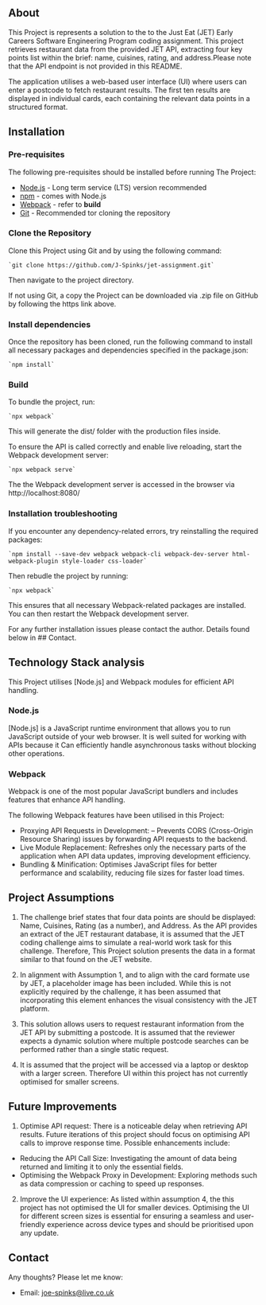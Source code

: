 ## About
This Project is represents a solution to the to the Just Eat (JET) Early Careers Software Engineering Program coding assignment. This project retrieves restaurant data from the provided JET API, extracting four key points list within the brief: name, cuisines, rating, and address.Please note that the API endpoint is not provided in this README.

The application utilises a web-based user interface (UI) where users can enter a postcode to fetch restaurant results. The first ten results are displayed in individual cards, each containing the relevant data points in a structured format.

## Installation

### **Pre-requisites**
The following pre-requisites should be installed before running The Project:

- [Node.js](https://nodejs.org/) - Long term service (LTS) version recommended
- [npm](https://www.npmjs.com/) - comes with Node.js
- [Webpack](https://webpack.js.org/guides/getting-started/) - refer to **build**
- [Git](https://git-scm.com/) - Recommended tor cloning the repository


### **Clone the Repository**
Clone this Project using Git and by using the following command:

    `git clone https://github.com/J-Spinks/jet-assignment.git`

Then navigate to the project directory.

If not using Git, a copy the Project can be downloaded via .zip file on GitHub by following the https link above.


### **Install dependencies**
Once the repository has been cloned, run the following command to install all
necessary packages and dependencies specified in the package.json:

    `npm install`

### **Build**
To bundle the project, run:

    `npx webpack`

This will generate the dist/ folder with the production files inside.

To ensure the API is called correctly and enable live reloading, start the Webpack development server:

    `npx webpack serve`

The the Webpack development server is accessed in the browser via http://localhost:8080/

### **Installation troubleshooting**
If you encounter any dependency-related errors, try reinstalling the required packages:

    `npm install --save-dev webpack webpack-cli webpack-dev-server html-webpack-plugin style-loader css-loader`

Then rebudle the project by running:

    `npx webpack`

This ensures that all necessary Webpack-related packages are installed. You can then restart the Webpack development server.

For any further installation issues please contact the author. Details found below in ## Contact.

## Technology Stack analysis
This Project utilises [Node.js] and Webpack modules for efficient API handling.

### **Node.js**
[Node.js] is a JavaScript runtime environment that allows you to run JavaScript outside of your web browser. It is well suited for working with APIs because it Can efficiently  handle asynchronous tasks without blocking other operations.

### **Webpack**
Webpack is one of the most popular JavaScript bundlers and includes features that enhance API handling.

The following Webpack features have been utilised in this Project:

  - Proxying API Requests in Development: – Prevents CORS (Cross-Origin Resource Sharing) issues by forwarding API requests to the backend.
  - Live Module Replacement: Refreshes only the necessary parts of the application when API data updates, improving development efficiency.
  - Bundling & Minification: Optimises JavaScript files for better performance and scalability, reducing file sizes for faster load times.


## Project Assumptions
1. The challenge brief states that four data points are should be displayed: Name, Cuisines, Rating (as a number), and Address. As the API provides an extract of the JET restaurant database, it is assumed that the JET coding challenge aims to simulate a real-world work task for this challenge. Therefore, This Project solution presents the data in a format similar to that found on the JET website.

2. In alignment with Assumption 1, and to align with the card formate use by JET, a placeholder image has been included. While this is not explicitly required by the challenge, it has been assumed that incorporating this element enhances the visual consistency with the JET platform.

3. This solution allows users to request restaurant information from the JET API by submitting a postcode. It is assumed that the reviewer expects a dynamic solution where multiple postcode searches can be performed rather than a single static request.

4. It is assumed that the project will be accessed via a laptop or desktop with a larger screen. Therefore UI within this project has not currently optimised for smaller screens.

## Future Improvements

1. Optimise API request: There is a noticeable delay when retrieving API results. Future iterations of this project should focus on optimising API calls to improve response time. Possible enhancements include:
  - Reducing the API Call Size: Investigating the amount of data being returned and limiting it to only the essential fields.
  - Optimising the Webpack Proxy in Development: Exploring methods such as data compression or caching to speed up responses.
2. Improve the UI experience: As listed within assumption 4, the this project has not optimised the UI for smaller devices. Optimising the UI for different screen sizes is essential for ensuring a seamless and user-friendly experience across device types and should be prioritised upon any update.

## Contact
Any thoughts? Please let me know:

- Email: joe-spinks@live.co.uk

